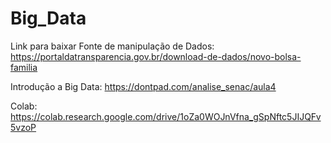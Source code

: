 # Big_Data

Link para baixar Fonte de manipulação de Dados: https://portaldatransparencia.gov.br/download-de-dados/novo-bolsa-familia

Introdução a Big Data: https://dontpad.com/analise_senac/aula4

Colab: https://colab.research.google.com/drive/1oZa0WOJnVfna_gSpNftc5JIJQFv5vzoP
